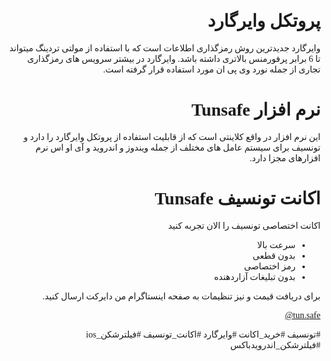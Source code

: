 <div markdown="1" dir="rtl" style="font-family: tahoma;">

# پروتکل وایرگارد
 وایرگارد جدیدترین روش رمزگذاری اطلاعات است که با استفاده از مولتی تردینگ میتواند تا 6 برابر پرفورمنس بالاتری داشته باشد.
 وایرگارد در بیشتر سرویس های رمزگذاری تجاری از جمله نورد وی پی ان مورد استفاده قرار گرفته است.

# نرم افزار Tunsafe
این نرم افزار در واقع کلاینتی است که از قابلیت استفاده از پروتکل وایرگارد را دارد و تونسیف برای سیستم عامل های مختلف از جمله ویندوز و اندروید و آی او اس نرم افزارهای  مجزا دارد.

# اکانت تونسیف Tunsafe
اکانت اختصاصی تونسیف را الان تجربه کنید
- سرعت بالا
- بدون قطعی
- رمز اختصاصی
- بدون تبلیغات آزاردهنده

برای دریافت قیمت و نیز تنظیمات به صفحه اینستاگرام من دایرکت ارسال کنید.

<div markdown="1" dir="ltr" style="font-family: tahoma; text-align: right;">
<a href="https://www.instagram.com/tun.safe/?hl=en">@tun.safe</a>

</div>

#تونسیف
#خرید_اکانت
#وایرگارد
#اکانت_تونسیف
#فیلترشکن_ios
#فیلترشکن_اندرویدباکس


</div>



  
